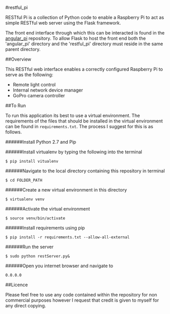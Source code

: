 #restful_pi

RESTful Pi is a collection of Python code to enable a Raspberry Pi to act as simple RESTful web server using the Flask framework.

The front end interface through which this can be interacted is found in the [angular_pi](https://github.com/miskinh/angular_pi) repository. To allow Flask to host the front end both the 'angular_pi' directory and the 'restful_pi' directory must reside in the same parent directory.

##Overview

This RESTful web interface enables a correctly configured Raspberry Pi to serve as the following:

- Remote light control
- Internal network device manager
- GoPro camera controller

##To Run

To run this application its best to use a virtual environment. The requirements of the files that should be installed in the virtual environment can be found in `requirements.txt`. The process I suggest for this is as follows.

######Install Python 2.7 and Pip

######Install virtualenv by typing the following into the terminal

    $ pip install vitualenv

######Navigate to the local directory containing this repository in terminal

    $ cd FOLDER_PATH

######Create a new virtual environment in this directory

    $ virtualenv venv

######Activate the virtual environment

    $ source venv/bin/activate

######Install requirements using pip

    $ pip install -r requirements.txt --allow-all-external

######Run the server

    $ sudo python restServer.py&

######Open you internet browser and navigate to

    0.0.0.0

##Licence

Please feel free to use any code contained within the repository for non commercial purposes however I request that credit is given to myself for any direct copying.